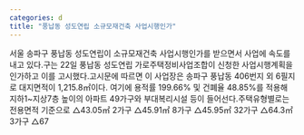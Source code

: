 ```yaml
---
categories: d
title: "풍납동 성도연립 소규모재건축 사업시행인가"
---
```

서울 송파구 풍납동 성도연립이 소규모재건축 사업시행인가를 받으면서 사업에 속도를 내고 있다.구는 22일 풍납동 성도연립 가로주택정비사업조합이 신청한 사업시행계획을 인가하고 이를 고시했다.고시문에 따르면 이 사업장은 송파구 풍납동 406번지 외 6필지로 대지면적이 1,215.8㎡이다. 여기에 용적률 199.66% 및 건폐율 48.85%를 적용해 지하1~지상7층 높이의 아파트 49가구와 부대복리시설 등이 들어선다.주택유형별로는 전용면적 기준으로 △43.05㎡ 2가구 △45.91㎡ 8가구 △45.95㎡ 32가구 △64.3㎡ 3가구 △67